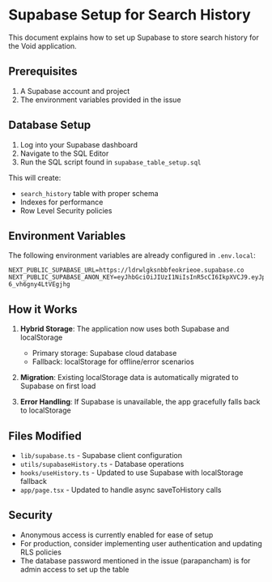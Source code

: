 # Supabase Setup for Search History

This document explains how to set up Supabase to store search history for the Void application.

## Prerequisites

1. A Supabase account and project
2. The environment variables provided in the issue

## Database Setup

1. Log into your Supabase dashboard
2. Navigate to the SQL Editor
3. Run the SQL script found in `supabase_table_setup.sql`

This will create:
- `search_history` table with proper schema
- Indexes for performance
- Row Level Security policies

## Environment Variables

The following environment variables are already configured in `.env.local`:

```
NEXT_PUBLIC_SUPABASE_URL=https://ldrwlgksnbbfeokrieoe.supabase.co
NEXT_PUBLIC_SUPABASE_ANON_KEY=eyJhbGciOiJIUzI1NiIsInR5cCI6IkpXVCJ9.eyJpc3MiOiJzdXBhYmFzZSIsInJlZiI6ImxkcndsZ2tzbmJiZmVva3JpZW9lIiwicm9sZSI6ImFub24iLCJpYXQiOjE3NTgxOTczMTYsImV4cCI6MjA3Mzc3MzMxNn0.OnVI363H4anYWFeiDDDZpwutS-6_vh6gny4LtVEgjhg
```

## How it Works

1. **Hybrid Storage**: The application now uses both Supabase and localStorage
   - Primary storage: Supabase cloud database
   - Fallback: localStorage for offline/error scenarios

2. **Migration**: Existing localStorage data is automatically migrated to Supabase on first load

3. **Error Handling**: If Supabase is unavailable, the app gracefully falls back to localStorage

## Files Modified

- `lib/supabase.ts` - Supabase client configuration
- `utils/supabaseHistory.ts` - Database operations
- `hooks/useHistory.ts` - Updated to use Supabase with localStorage fallback
- `app/page.tsx` - Updated to handle async saveToHistory calls

## Security

- Anonymous access is currently enabled for ease of setup
- For production, consider implementing user authentication and updating RLS policies
- The database password mentioned in the issue (parapancham) is for admin access to set up the table